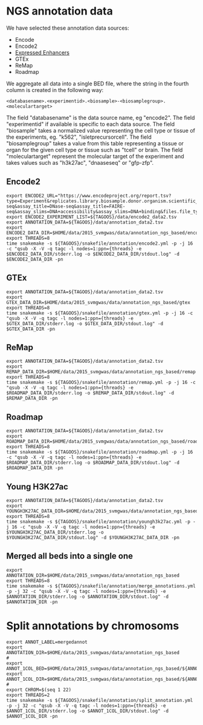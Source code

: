 # NGS annotation data

We have selected these annotation data sources:

- Encode
- Encode2
- [Expressed Enhancers](http://enhancer.binf.ku.dk/presets/)
- GTEx
- ReMap
- Roadmap

We aggregate all data into a single BED file, where the string in the fourth column is created in the following way:

~~~
<databasename>.<experimentid>.<biosample>-<biosamplegroup>.<moleculartarget>
~~~

The field "databasename" is the data source name, eg "encode2".
The field "experimentid" if available is specific to each data source.
The field "biosample" takes a normalized value representing the cell type or tissue of the experiments, eg. "k562", "isletprecursorcell".
The field "biosamplegroup" takes a value from this table representing a tissue or organ for the given cell type or tissue such as "tcell" or brain.
The field "moleculartarget" represent the molecular target of the experiment and takes values such as "h3k27ac", "dnaaseseq" or "gfp-zfp".

## Encode2

~~~
export ENCODE2_URL="https://www.encodeproject.org/report.tsv?type=Experiment&replicates.library.biosample.donor.organism.scientific_name=Homo+sapiens&assembly=hg19&assay_title=ChIP-seq&assay_title=DNase-seq&assay_title=FAIRE-seq&assay_slims=DNA+accessibility&assay_slims=DNA+binding&files.file_type=bed+narrowPeak&field=%40id&field=accession&field=assay_term_name&field=assay_title&field=target.label&field=target.gene_name&field=biosample_summary&field=biosample_term_name&field=description&field=lab.title&field=award.project&field=status&field=replicates.biological_replicate_number&field=replicates.technical_replicate_number&field=replicates.antibody.accession&field=replicates.library.biosample.organism.scientific_name&field=replicates.library.biosample.life_stage&field=replicates.library.biosample.age&field=replicates.library.biosample.age_units&field=replicates.library.biosample.treatments.treatment_term_name&field=replicates.library.biosample.treatments.treatment_term_id&field=replicates.library.biosample.treatments.concentration&field=replicates.library.biosample.treatments.concentration_units&field=replicates.library.biosample.treatments.duration&field=replicates.library.biosample.treatments.duration_units&field=replicates.library.biosample.synchronization&field=replicates.library.biosample.post_synchronization_time&field=replicates.library.biosample.post_synchronization_time_units&field=replicates.%40id&field=files"
export ENCODE2_EXPERIMENT_LIST=${TAGOOS}/data/encode2_data2.tsv
export ANNOTATION_DATA=${TAGOOS}/data/annotation_data2.tsv
export ENCODE2_DATA_DIR=$HOME/data/2015_svmgwas/data/annotation_ngs_based/encode2
export THREADS=8
time snakemake -s ${TAGOOS}/snakefile/annotation/encode2.yml -p -j 16 -c "qsub -X -V -q tagc -l nodes=1:ppn={threads} -e $ENCODE2_DATA_DIR/stderr.log -o $ENCODE2_DATA_DIR/stdout.log" -d $ENCODE2_DATA_DIR -pn
~~~

## GTEx

~~~
export ANNOTATION_DATA=${TAGOOS}/data/annotation_data2.tsv
export GTEX_DATA_DIR=$HOME/data/2015_svmgwas/data/annotation_ngs_based/gtex
export THREADS=8
time snakemake -s ${TAGOOS}/snakefile/annotation/gtex.yml -p -j 16 -c "qsub -X -V -q tagc -l nodes=1:ppn={threads} -e $GTEX_DATA_DIR/stderr.log -o $GTEX_DATA_DIR/stdout.log" -d $GTEX_DATA_DIR -pn
~~~

## ReMap

~~~
export ANNOTATION_DATA=${TAGOOS}/data/annotation_data2.tsv
export REMAP_DATA_DIR=$HOME/data/2015_svmgwas/data/annotation_ngs_based/remap
export THREADS=8
time snakemake -s ${TAGOOS}/snakefile/annotation/remap.yml -p -j 16 -c "qsub -X -V -q tagc -l nodes=1:ppn={threads} -e $ROADMAP_DATA_DIR/stderr.log -o $REMAP_DATA_DIR/stdout.log" -d $REMAP_DATA_DIR -pn
~~~

## Roadmap

~~~
export ANNOTATION_DATA=${TAGOOS}/data/annotation_data2.tsv
export ROADMAP_DATA_DIR=$HOME/data/2015_svmgwas/data/annotation_ngs_based/roadmap
export THREADS=8
time snakemake -s ${TAGOOS}/snakefile/annotation/roadmap.yml -p -j 16 -c "qsub -X -V -q tagc -l nodes=1:ppn={threads} -e $ROADMAP_DATA_DIR/stderr.log -o $ROADMAP_DATA_DIR/stdout.log" -d $ROADMAP_DATA_DIR -pn
~~~

## Young H3K27ac

~~~
export ANNOTATION_DATA=${TAGOOS}/data/annotation_data2.tsv
export YOUNGH3K27AC_DATA_DIR=$HOME/data/2015_svmgwas/data/annotation_ngs_based/youngh3k27ac
export THREADS=8
time snakemake -s ${TAGOOS}/snakefile/annotation/youngh3k27ac.yml -p -j 16 -c "qsub -X -V -q tagc -l nodes=1:ppn={threads} -e $YOUNGH3K27AC_DATA_DIR/stderr.log -o $YOUNGH3K27AC_DATA_DIR/stdout.log" -d $YOUNGH3K27AC_DATA_DIR -pn
~~~

## Merged all beds into a single one

~~~
export ANNOTATION_DIR=$HOME/data/2015_svmgwas/data/annotation_ngs_based
export THREADS=8
time snakemake -s ${TAGOOS}/snakefile/annotation/merge_annotations.yml -p -j 32 -c "qsub -X -V -q tagc -l nodes=1:ppn={threads} -e $ANNOTATION_DIR/stderr.log -o $ANNOTATION_DIR/stdout.log" -d $ANNOTATION_DIR -pn
~~~

# Split annotations by chromosoms

~~~
export ANNOT_LABEL=mergedannot
export ANNOTATION_DIR=$HOME/data/2015_svmgwas/data/annotation_ngs_based
#
export ANNOT_1COL_BED=$HOME/data/2015_svmgwas/data/annotation_ngs_based/${ANNOT_LABEL}/${ANNOT_LABEL}.bed
export ANNOT_1COL_DIR=$HOME/data/2015_svmgwas/data/annotation_ngs_based/${ANNOT_LABEL}
#
export CHROM=$(seq 1 22)
export THREADS=2
time snakemake -s ${TAGOOS}/snakefile/annotation/split_annotation.yml -p -j 32 -c "qsub -X -V -q tagc -l nodes=1:ppn={threads} -e $ANNOT_1COL_DIR/stderr.log -o $ANNOT_1COL_DIR/stdout.log" -d $ANNOT_1COL_DIR -pn
~~~


